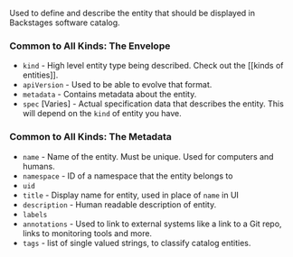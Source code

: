 Used to define and describe the entity that should be displayed in Backstages software catalog.
### Common to All Kinds: The Envelope
- `kind` - High level entity type being described. Check out the [[kinds of entities]].
- `apiVersion` - Used to be able to evolve that format.
- `metadata` - Contains metadata about the entity. 
- `spec` \[Varies\] - Actual specification data that describes the entity. This will depend on the `kind` of entity you have.

### Common to All Kinds: The Metadata
- `name` - Name of the entity. Must be unique. Used for computers and humans.
- `namespace` - ID of a namespace that the entity belongs to
- `uid`
- `title` - Display name for entity, used in place of `name` in UI
- `description` - Human readable description of entity.
- `labels` 
- `annotations` - Used to link to external systems like a link to a Git repo, links to monitoring tools and more.
- `tags` - list of single valued strings, to classify catalog entities. 